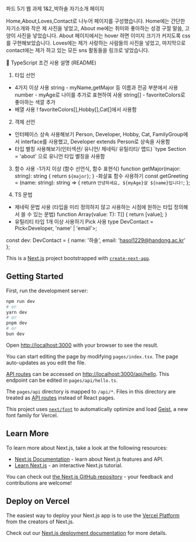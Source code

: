 파드 5기 웹 과제 1&2_박하솔 자기소개 페이지

Home,About,Loves,Contact로 나누어 페이지를 구성했습니다.
Home에는 간단한 자기소개와 작은 제 사진을 넣었고, About me에는 취미와 좋아하는 성경 구절 말씀, 고양이 사진을 넣었습니다. About 페이지에서는 hover 하면 이미지 크기가 커지도록 css를 구현해보았습니다. Loves에는 제가 사랑하는 사람들의 사진을 넣었고, 마지막으로 contact에는 제가 하고 있는 모든 sns 활동들을 링크로 넣었습니다.

📘 TypeScript 조건 사용 설명 (README)
1. 타입 선언 
- 4가지 이상 사용
string - myName,getMajor 등 이름과 전공 부분에서 사용
number - myAge로 나이를 추가로 표현하여 사용
string[] - favoriteColors로 좋아하는 색깔 추가
- 배열 사용 !
favoriteColors[],Hobby[],Cat[]에서 사용함

2. 객체 선언
- 인터페이스 상속 사용해보기
Person, Developer, Hobby, Cat, FamilyGroup에서 interface를 사용했고, Developer extends Person로 상속을 사용함
- 타입 별칭 사용해보기(인터섹션/ 유니언/ 제네릭/ 유틸리티/ 맵드)
`type Section = 'about' 으로 유니언 타입 별칭을 사용함

3. 함수 사용
-1가지 이상 (함수 선언식, 함수 표현식)
function getMajor(major: string): string {
  return `${major}`;
}
-화살표 함수 사용하기
const getGreeting = (name: string): string => {
  return `안녕하세요, ${myAge}살 ${name}입니다!`;
};

4. TS 문법
- 제네릭 문법 사용 (타입을 미리 정의하지 않고 사용하는 시점에 원하는 타입 정의해서 쓸 수 있는 문법) 
function Array<T>(value: T): T[] {
  return [value];
}
- 유틸리티 타입 1개 이상 사용하기 
Pick 사용
type DevContact = Pick<Developer, 'name' | 'email'>;

const dev: DevContact = {
  name: '하솔',
  email: 'hasol1229@handong.ac.kr'
};


This is a [Next.js](https://nextjs.org) project bootstrapped with [`create-next-app`](https://nextjs.org/docs/pages/api-reference/create-next-app).

## Getting Started

First, run the development server:

```bash
npm run dev
# or
yarn dev
# or
pnpm dev
# or
bun dev
```

Open [http://localhost:3000](http://localhost:3000) with your browser to see the result.

You can start editing the page by modifying `pages/index.tsx`. The page auto-updates as you edit the file.

[API routes](https://nextjs.org/docs/pages/building-your-application/routing/api-routes) can be accessed on [http://localhost:3000/api/hello](http://localhost:3000/api/hello). This endpoint can be edited in `pages/api/hello.ts`.

The `pages/api` directory is mapped to `/api/*`. Files in this directory are treated as [API routes](https://nextjs.org/docs/pages/building-your-application/routing/api-routes) instead of React pages.

This project uses [`next/font`](https://nextjs.org/docs/pages/building-your-application/optimizing/fonts) to automatically optimize and load [Geist](https://vercel.com/font), a new font family for Vercel.

## Learn More

To learn more about Next.js, take a look at the following resources:

- [Next.js Documentation](https://nextjs.org/docs) - learn about Next.js features and API.
- [Learn Next.js](https://nextjs.org/learn-pages-router) - an interactive Next.js tutorial.

You can check out [the Next.js GitHub repository](https://github.com/vercel/next.js) - your feedback and contributions are welcome!

## Deploy on Vercel

The easiest way to deploy your Next.js app is to use the [Vercel Platform](https://vercel.com/new?utm_medium=default-template&filter=next.js&utm_source=create-next-app&utm_campaign=create-next-app-readme) from the creators of Next.js.

Check out our [Next.js deployment documentation](https://nextjs.org/docs/pages/building-your-application/deploying) for more details.

